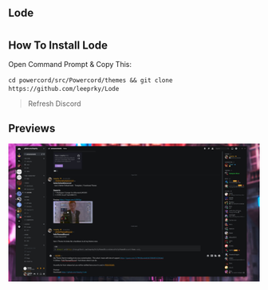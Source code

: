 ## Lode
#  

## How To Install Lode

Open Command Prompt & Copy This:

`cd powercord/src/Powercord/themes && git clone https://github.com/leeprky/Lode`

> Refresh Discord

## Previews

![preview](./default/LodeDevAlpha.jpg)
